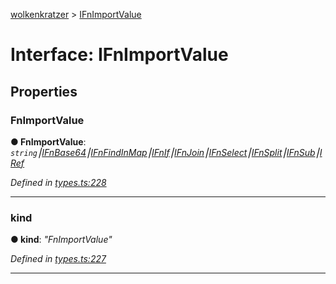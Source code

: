 [wolkenkratzer](../README.md) > [IFnImportValue](../interfaces/ifnimportvalue.md)



# Interface: IFnImportValue


## Properties
<a id="fnimportvalue"></a>

###  FnImportValue

**●  FnImportValue**:  *`string`⎮[IFnBase64](ifnbase64.md)⎮[IFnFindInMap](ifnfindinmap.md)⎮[IFnIf](ifnif.md)⎮[IFnJoin](ifnjoin.md)⎮[IFnSelect](ifnselect.md)⎮[IFnSplit](ifnsplit.md)⎮[IFnSub](ifnsub.md)⎮[IRef](iref.md)* 

*Defined in [types.ts:228](https://github.com/arminhammer/wolkenkratzer/blob/cd0c133/src/types.ts#L228)*





___

<a id="kind"></a>

###  kind

**●  kind**:  *"FnImportValue"* 

*Defined in [types.ts:227](https://github.com/arminhammer/wolkenkratzer/blob/cd0c133/src/types.ts#L227)*





___


